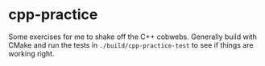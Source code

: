 # cpp-practice

Some exercises for me to shake off the C++ cobwebs. Generally build with CMake and run the tests in `./build/cpp-practice-test` to see if things are working right.
